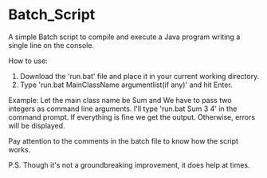 # Batch_Script

A simple Batch script to compile and execute a Java program writing a single line on the console. 

How to use:
1) Download the 'run.bat' file and place it in your current working directory.
2) Type 'run.bat MainClassName argumentlist(if any)' and hit Enter.

Example:
Let the main class name be Sum and We have to pass two integers as command line arguments.
I'll type 'run.bat Sum 3 4' in the command prompt.
If everything is fine we get the output. Otherwise, errors will be displayed.

Pay attention to the comments in the batch file to know how the script works.

P.S. Though it's not a groundbreaking improvement, it does help at times.



